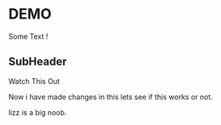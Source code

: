 # DEMO 

Some Text !

## SubHeader

Watch This Out

Now i have made changes in this lets see if this works or not.

lizz is a big noob.